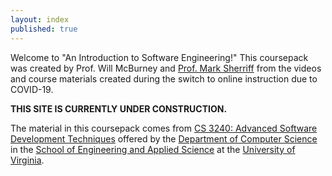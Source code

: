 ```yaml
---
layout: index
published: true
---
```


Welcome to "An Introduction to Software Engineering!"  This coursepack was created by Prof. Will McBurney and [Prof. Mark Sherriff](http://marksherriff.com) from the videos and course materials created during the switch to online instruction due to COVID-19.  

__THIS SITE IS CURRENTLY UNDER CONSTRUCTION.__

The material in this coursepack comes from [CS 3240: Advanced Software Development Techniques](http://cs3240.cs.virginia.edu) offered by the [Department of Computer Science](https://engineering.virginia.edu/departments/computer-science) in the [School of Engineering and Applied Science](https://engineering.virginia.edu/) at the [University of Virginia](http://www.virginia.edu).